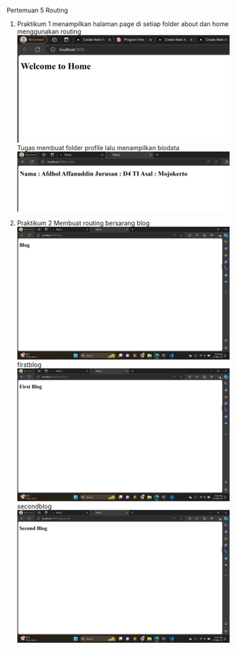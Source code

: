 Pertemuan 5 Routing
1. Praktikum 1
menampilkan halaman page di setiap folder about dan home menggunakan routing
![Output](image/1.png)
Tugas
membuat folder profile lalu menampilkan biodata
![Output](image/2.png)

2. Praktikum 2
Membuat routing bersarang
blog
![Output](image/3.png)
firstblog
![Output](image/4.png)
secondblog
![Output](image/5.png)